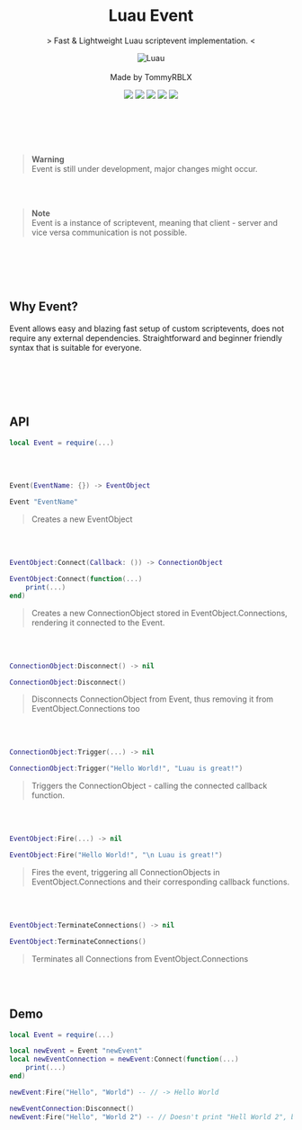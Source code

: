 <div align="center">
	<h1>Luau Event</h1>
	<p> > Fast & Lightweight Luau scriptevent implementation. < </p>
  
  ![Luau](https://img.shields.io/badge/Lua-2C2D72?style=for-the-badge&logo=lua&logoColor=white)
  <br><br>
  Made by TommyRBLX
  
  <img src="https://img.shields.io/github/forks/rT0mmy/event?style=for-the-badge">

  <img src="https://img.shields.io/github/stars/rT0mmy/event?style=for-the-badge">

  <img src="https://img.shields.io/github/issues/rT0mmy/event?style=for-the-badge">

  <img src="https://img.shields.io/github/issues-pr/rT0mmy/event?style=for-the-badge">

  <img src="https://img.shields.io/github/license/rT0mmy/event?style=for-the-badge">
</div>

<br><br><br><br>

> **Warning** <br>
> Event is still under development, major changes might occur.

<br><br>

> **Note** <br>
> Event is a instance of scriptevent, meaning that client - server and vice versa communication is not possible.

<br><br><br><br>

## Why Event?

Event allows easy and blazing fast setup of custom scriptevents, does not require any external dependencies. 
Straightforward and beginner friendly syntax that is suitable for everyone. 

<br><br><br><br>

## API

```lua
local Event = require(...)
```

<br><br>

```lua
Event(EventName: {}) -> EventObject
```
```lua
Event "EventName"
```

> Creates a new EventObject

<br><br>

```lua
EventObject:Connect(Callback: ()) -> ConnectionObject
```
```lua
EventObject:Connect(function(...)
	print(...)
end)
```

> Creates a new ConnectionObject stored in EventObject.Connections, rendering it connected to the Event.

<br><br>

```lua
ConnectionObject:Disconnect() -> nil
```
```lua
ConnectionObject:Disconnect()
```

> Disconnects ConnectionObject from Event, thus removing it from EventObject.Connections too

<br><br>

```lua
ConnectionObject:Trigger(...) -> nil
```
```lua
ConnectionObject:Trigger("Hello World!", "Luau is great!")
```

> Triggers the ConnectionObject - calling the connected callback function.

<br><br>

```lua
EventObject:Fire(...) -> nil
```
```lua
EventObject:Fire("Hello World!", "\n Luau is great!")
```

> Fires the event, triggering all ConnectionObjects in EventObject.Connections and their corresponding callback functions.

<br><br>

```lua
EventObject:TerminateConnections() -> nil
```
```lua
EventObject:TerminateConnections()
```

> Terminates all Connections from EventObject.Connections

<br><br>

## Demo


```lua
local Event = require(...)

local newEvent = Event "newEvent"
local newEventConnection = newEvent:Connect(function(...)
    print(...)
end)

newEvent:Fire("Hello", "World") -- // -> Hello World

newEventConnection:Disconnect()
newEvent:Fire("Hello", "World 2") -- // Doesn't print "Hell World 2", because the ConnectionObject "newEventConnection" was disconnected beforehand.

```


